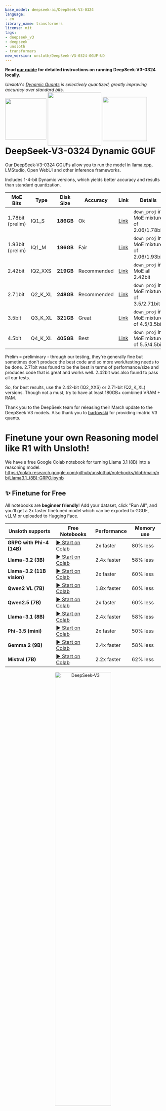 ```yaml
---
base_model: deepseek-ai/DeepSeek-V3-0324
language:
- en
library_name: transformers
license: mit
tags:
- deepseek_v3
- deepseek
- unsloth
- transformers
new_version: unsloth/DeepSeek-V3-0324-GGUF-UD
---
```

<div>
 <p style="margin-bottom: 0; margin-top: 0;">
    <strong>Read <a href="https://docs.unsloth.ai/basics/tutorial-how-to-run-deepseek-v3-0324-locally">our guide</a> for detailed instructions on running DeepSeek-V3-0324 locally.</strong>
  </p>
  <p style="margin-bottom: 0;">
    <em>Unsloth's <a href="https://docs.unsloth.ai/basics/tutorial-how-to-run-deepseek-v3-0324-locally">Dynamic Quants</a> is selectively quantized, greatly improving accuracy over standard bits.</em>
  </p>
  <div style="display: flex; gap: 5px; align-items: center; ">
    <a href="https://github.com/unslothai/unsloth/">
      <img src="https://github.com/unslothai/unsloth/raw/main/images/unsloth%20new%20logo.png" width="133">
    </a>
    <a href="https://discord.gg/unsloth">
      <img src="https://github.com/unslothai/unsloth/raw/main/images/Discord%20button.png" width="173">
    </a>
    <a href="https://docs.unsloth.ai/basics/tutorial-how-to-run-deepseek-v3-0324-locally">
      <img src="https://raw.githubusercontent.com/unslothai/unsloth/refs/heads/main/images/documentation%20green%20button.png" width="143">
    </a>
  </div>
<h1 style="margin-top: 0rem;">DeepSeek-V3-0324 Dynamic GGUF</h2>
</div>

Our DeepSeek-V3-0324 GGUFs allow you to run the model in llama.cpp, LMStudio, Open WebUI and other inference frameworks.

Includes 1-4-bit Dynamic versions, which yields better accuracy and results than standard quantization.

| MoE Bits | Type     | Disk Size   | Accuracy | Link                                                                                                       | Details                                           |
|----------|----------|-------------|----------|------------------------------------------------------------------------------------------------------------|---------------------------------------------------|
| 1.78bit (prelim) | IQ1_S    | **186GB**   | Ok       | [Link](https://huggingface.co/unsloth/DeepSeek-V3-0324-GGUF/tree/main/UD-IQ1_S)               | `down_proj` in MoE mixture of 2.06/1.78bit        |
| 1.93bit (prelim) | IQ1_M    | **196GB**   | Fair       | [Link](https://huggingface.co/unsloth/DeepSeek-V3-0324-GGUF/tree/main/UD-IQ1_M)               | `down_proj` in MoE mixture of 2.06/1.93bit        |
| 2.42bit | IQ2_XXS  | **219GB**   | Recommended     | [Link](https://huggingface.co/unsloth/DeepSeek-V3-0324-GGUF/tree/main/UD-IQ2_XXS)             | `down_proj` in MoE all 2.42bit                    |
| 2.71bit  | Q2_K_XL  | **248GB**   | Recommended     | [Link](https://huggingface.co/unsloth/DeepSeek-V3-0324-GGUF/tree/main/UD-Q2_K_XL)             | `down_proj` in MoE mixture of 3.5/2.71bit          |
| 3.5bit   | Q3_K_XL  | **321GB**   | Great    | [Link](https://huggingface.co/unsloth/DeepSeek-V3-0324-GGUF/tree/main/UD-Q3_K_XL)             | `down_proj` in MoE mixture of 4.5/3.5bit          |
| 4.5bit   | Q4_K_XL  | **405GB**   | Best     | [Link](https://huggingface.co/unsloth/DeepSeek-V3-0324-GGUF/tree/main/UD-Q4_K_XL)             | `down_proj` in MoE mixture of 5.5/4.5bit          |

Prelim = preliminary - through our testing, they're generally fine but sometimes don't produce the best code and so more work/testing needs to be done.
2.71bit was found to be the best in terms of performance/size and produces code that is great and works well. 2.42bit was also found to pass all our tests.

So, for best results, use the 2.42-bit (IQ2_XXS) or 2.71-bit (Q2_K_XL) versions. Though not a must, try to have at least 180GB+ combined VRAM + RAM. 

Thank you to the DeepSeek team for releasing their March update to the DeepSeek V3 models. Also thank you to [bartowski](https://huggingface.co/bartowski/deepseek-ai_DeepSeek-V3-0324-GGUF) for providing imatric V3 quants.

# Finetune your own Reasoning model like R1 with Unsloth!
We have a free Google Colab notebook for turning Llama 3.1 (8B) into a reasoning model: https://colab.research.google.com/github/unslothai/notebooks/blob/main/nb/Llama3.1_(8B)-GRPO.ipynb

## ✨ Finetune for Free

All notebooks are **beginner friendly**! Add your dataset, click "Run All", and you'll get a 2x faster finetuned model which can be exported to GGUF, vLLM or uploaded to Hugging Face.

| Unsloth supports          |    Free Notebooks                                                                                           | Performance | Memory use |
|-----------------|--------------------------------------------------------------------------------------------------------------------------|-------------|----------|
| **GRPO with Phi-4 (14B)**      | [▶️ Start on Colab](https://colab.research.google.com/github/unslothai/notebooks/blob/main/nb/Phi_4_(14B)-GRPO.ipynb)               | 2x faster | 80% less |
| **Llama-3.2 (3B)**      | [▶️ Start on Colab](https://colab.research.google.com/github/unslothai/notebooks/blob/main/nb/Llama3.2_(1B_and_3B)-Conversational.ipynb)               | 2.4x faster | 58% less |
| **Llama-3.2 (11B vision)**      | [▶️ Start on Colab](https://colab.research.google.com/github/unslothai/notebooks/blob/main/nb/Llama3.2_(11B)-Vision.ipynb)               | 2x faster | 60% less |
| **Qwen2 VL (7B)**      | [▶️ Start on Colab](https://colab.research.google.com/github/unslothai/notebooks/blob/main/nb/Qwen2_VL_(7B)-Vision.ipynb)               | 1.8x faster | 60% less |
| **Qwen2.5 (7B)**      | [▶️ Start on Colab](https://colab.research.google.com/github/unslothai/notebooks/blob/main/nb/Qwen2.5_(7B)-Alpaca.ipynb)               | 2x faster | 60% less |
| **Llama-3.1 (8B)**      | [▶️ Start on Colab](https://colab.research.google.com/github/unslothai/notebooks/blob/main/nb/Llama3.1_(8B)-Alpaca.ipynb)               | 2.4x faster | 58% less |
| **Phi-3.5 (mini)** | [▶️ Start on Colab](https://colab.research.google.com/github/unslothai/notebooks/blob/main/nb/Phi_3.5_Mini-Conversational.ipynb)               | 2x faster | 50% less |
| **Gemma 2 (9B)**      | [▶️ Start on Colab](https://colab.research.google.com/github/unslothai/notebooks/blob/main/nb/Gemma2_(9B)-Alpaca.ipynb)               | 2.4x faster | 58% less |
| **Mistral (7B)**    | [▶️ Start on Colab](https://colab.research.google.com/github/unslothai/notebooks/blob/main/nb/Mistral_v0.3_(7B)-Conversational.ipynb)               | 2.2x faster | 62% less |

<div align="center">
  <img src="https://github.com/deepseek-ai/DeepSeek-V2/blob/main/figures/logo.svg?raw=true" width="60%" alt="DeepSeek-V3" />
</div>
<hr>
<div align="center" style="line-height: 1;">
  <a href="https://www.deepseek.com/" target="_blank" style="margin: 2px;">
    <img alt="Homepage" src="https://github.com/deepseek-ai/DeepSeek-V2/blob/main/figures/badge.svg?raw=true" style="display: inline-block; vertical-align: middle;"/>
  </a>
  <a href="https://chat.deepseek.com/" target="_blank" style="margin: 2px;">
    <img alt="Chat" src="https://img.shields.io/badge/🤖%20Chat-DeepSeek%20V3-536af5?color=536af5&logoColor=white" style="display: inline-block; vertical-align: middle;"/>
  </a>
  <a href="https://huggingface.co/deepseek-ai" target="_blank" style="margin: 2px;">
    <img alt="Hugging Face" src="https://img.shields.io/badge/%F0%9F%A4%97%20Hugging%20Face-DeepSeek%20AI-ffc107?color=ffc107&logoColor=white" style="display: inline-block; vertical-align: middle;"/>
  </a>
</div>

<div align="center" style="line-height: 1;">
  <a href="https://discord.gg/Tc7c45Zzu5" target="_blank" style="margin: 2px;">
    <img alt="Discord" src="https://img.shields.io/badge/Discord-DeepSeek%20AI-7289da?logo=discord&logoColor=white&color=7289da" style="display: inline-block; vertical-align: middle;"/>
  </a>
  <a href="https://github.com/deepseek-ai/DeepSeek-V2/blob/main/figures/qr.jpeg?raw=true" target="_blank" style="margin: 2px;">
    <img alt="Wechat" src="https://img.shields.io/badge/WeChat-DeepSeek%20AI-brightgreen?logo=wechat&logoColor=white" style="display: inline-block; vertical-align: middle;"/>
  </a>
  <a href="https://twitter.com/deepseek_ai" target="_blank" style="margin: 2px;">
    <img alt="Twitter Follow" src="https://img.shields.io/badge/Twitter-deepseek_ai-white?logo=x&logoColor=white" style="display: inline-block; vertical-align: middle;"/>
  </a>
</div>

<div align="center" style="line-height: 1;">
  <a href="LICENSE" style="margin: 2px;">
    <img alt="License" src="https://img.shields.io/badge/License-MIT-f5de53?&color=f5de53" style="display: inline-block; vertical-align: middle;"/>
  </a>
</div>

## Features

DeepSeek-V3-0324 demonstrates notable improvements over its predecessor, DeepSeek-V3, in several key aspects.

![Model Performance](https://huggingface.co/deepseek-ai/DeepSeek-V3-0324/resolve/main/figures/0324_comparison.png)

### Reasoning Capabilities

- Significant improvements in benchmark performance:
  - MMLU-Pro: 75.9 → 81.2 (+5.3)
  - GPQA: 59.1 → 68.4 (+9.3)
  - AIME: 39.6 → 59.4 (+19.8)
  - LiveCodeBench: 39.2 → 49.2 (+10.0)

### Front-End Web Development

- Improved the executability of the code
- More aesthetically pleasing web pages and game front-ends

### Chinese Writing Proficiency

- Enhanced style and content quality:
  - Aligned with the R1 writing style
  - Better quality in medium-to-long-form writing

- Feature Enhancements
  - Improved multi-turn interactive rewriting
  - Optimized translation quality and letter writing

### Chinese Search Capabilities

- Enhanced report analysis requests with more detailed outputs

### Function Calling Improvements

- Increased accuracy in Function Calling, fixing issues from previous V3 versions

---

## Usage Recommendations

### System Prompt

In the official DeepSeek web/app, we use the same system prompt with a specific date.

```
该助手为DeepSeek Chat，由深度求索公司创造。
今天是{current date}。
```

For example,

```
该助手为DeepSeek Chat，由深度求索公司创造。
今天是3月24日，星期一。
```

### Temperature

In our web and application environments, the temperature parameter $T_{model}$ is set to 0.3. Because many users use the default temperature 1.0 in API call, we have implemented an API temperature $T_{api}$ mapping mechanism that adjusts the input API temperature value of 1.0 to the most suitable model temperature setting of 0.3.

$$
T_{model} = T_{api} \times 0.3 \quad (0 \leq T_{api} \leq 1)
$$

$$
T_{model} = T_{api} - 0.7 \quad (1 < T_{api} \leq 2)
$$

Thus, if you call V3 via API, temperature 1.0 equals to the model temperature 0.3.

### Prompts for File Uploading and Web Search

For file uploading, please follow the template to create prompts, where {file_name}, {file_content} and {question} are arguments.

```
file_template = \
"""[file name]: {file_name}
[file content begin]
{file_content}
[file content end]
{question}"""
```

For Web Search, {search_results}, {cur_date}, and {question} are arguments.

For Chinese query, we use the prompt:

```
search_answer_zh_template = \
'''# 以下内容是基于用户发送的消息的搜索结果:
{search_results}
在我给你的搜索结果中，每个结果都是[webpage X begin]...[webpage X end]格式的，X代表每篇文章的数字索引。请在适当的情况下在句子末尾引用上下文。请按照引用编号[citation:X]的格式在答案中对应部分引用上下文。如果一句话源自多个上下文，请列出所有相关的引用编号，例如[citation:3][citation:5]，切记不要将引用集中在最后返回引用编号，而是在答案对应部分列出。
在回答时，请注意以下几点：
- 今天是{cur_date}。
- 并非搜索结果的所有内容都与用户的问题密切相关，你需要结合问题，对搜索结果进行甄别、筛选。
- 对于列举类的问题（如列举所有航班信息），尽量将答案控制在10个要点以内，并告诉用户可以查看搜索来源、获得完整信息。优先提供信息完整、最相关的列举项；如非必要，不要主动告诉用户搜索结果未提供的内容。
- 对于创作类的问题（如写论文），请务必在正文的段落中引用对应的参考编号，例如[citation:3][citation:5]，不能只在文章末尾引用。你需要解读并概括用户的题目要求，选择合适的格式，充分利用搜索结果并抽取重要信息，生成符合用户要求、极具思想深度、富有创造力与专业性的答案。你的创作篇幅需要尽可能延长，对于每一个要点的论述要推测用户的意图，给出尽可能多角度的回答要点，且务必信息量大、论述详尽。
- 如果回答很长，请尽量结构化、分段落总结。如果需要分点作答，尽量控制在5个点以内，并合并相关的内容。
- 对于客观类的问答，如果问题的答案非常简短，可以适当补充一到两句相关信息，以丰富内容。
- 你需要根据用户要求和回答内容选择合适、美观的回答格式，确保可读性强。
- 你的回答应该综合多个相关网页来回答，不能重复引用一个网页。
- 除非用户要求，否则你回答的语言需要和用户提问的语言保持一致。

# 用户消息为：
{question}'''
```

For English query, we use the prompt:

```
search_answer_en_template = \
'''# The following contents are the search results related to the user's message:
{search_results}
In the search results I provide to you, each result is formatted as [webpage X begin]...[webpage X end], where X represents the numerical index of each article. Please cite the context at the end of the relevant sentence when appropriate. Use the citation format [citation:X] in the corresponding part of your answer. If a sentence is derived from multiple contexts, list all relevant citation numbers, such as [citation:3][citation:5]. Be sure not to cluster all citations at the end; instead, include them in the corresponding parts of the answer.
When responding, please keep the following points in mind:
- Today is {cur_date}.
- Not all content in the search results is closely related to the user's question. You need to evaluate and filter the search results based on the question.
- For listing-type questions (e.g., listing all flight information), try to limit the answer to 10 key points and inform the user that they can refer to the search sources for complete information. Prioritize providing the most complete and relevant items in the list. Avoid mentioning content not provided in the search results unless necessary.
- For creative tasks (e.g., writing an essay), ensure that references are cited within the body of the text, such as [citation:3][citation:5], rather than only at the end of the text. You need to interpret and summarize the user's requirements, choose an appropriate format, fully utilize the search results, extract key information, and generate an answer that is insightful, creative, and professional. Extend the length of your response as much as possible, addressing each point in detail and from multiple perspectives, ensuring the content is rich and thorough.
- If the response is lengthy, structure it well and summarize it in paragraphs. If a point-by-point format is needed, try to limit it to 5 points and merge related content.
- For objective Q&A, if the answer is very brief, you may add one or two related sentences to enrich the content.
- Choose an appropriate and visually appealing format for your response based on the user's requirements and the content of the answer, ensuring strong readability.
- Your answer should synthesize information from multiple relevant webpages and avoid repeatedly citing the same webpage.
- Unless the user requests otherwise, your response should be in the same language as the user's question.

# The user's message is:
{question}'''
```

## How to Run Locally

The model structure of DeepSeek-V3-0324 is exactly the same as DeepSeek-V3. Please visit [DeepSeek-V3](https://github.com/deepseek-ai/DeepSeek-V3) repo for more information about running this model locally.

**This model supports features such as function calling, JSON output, and FIM completion. For instructions on how to construct prompts to use these features, please refer to [DeepSeek-V2.5](https://huggingface.co/deepseek-ai/DeepSeek-V2.5#function-calling) repo.**

**NOTE: Hugging Face's Transformers has not been directly supported yet.**

## License

This repository and the model weights are licensed under the [MIT License](LICENSE).

## Citation

```
@misc{deepseekai2024deepseekv3technicalreport,
      title={DeepSeek-V3 Technical Report}, 
      author={DeepSeek-AI},
      year={2024},
      eprint={2412.19437},
      archivePrefix={arXiv},
      primaryClass={cs.CL},
      url={https://arxiv.org/abs/2412.19437}, 
}
```

## Contact
If you have any questions, please raise an issue or contact us at [service@deepseek.com](service@deepseek.com).
